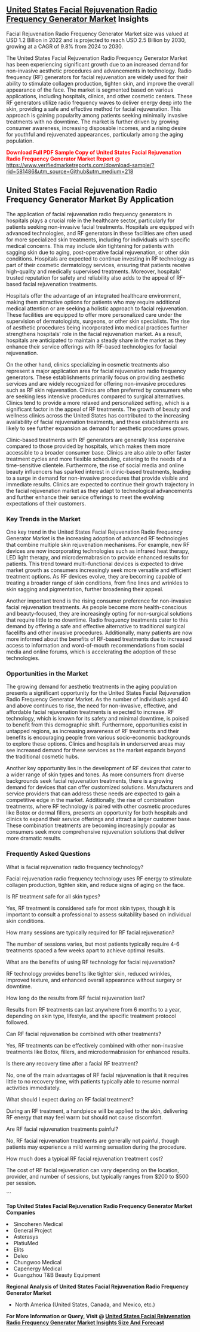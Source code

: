 <h2><a href="https://www.verifiedmarketreports.com/download-sample/?rid=581486&amp;utm_source=Github&amp;utm_medium=218" target="_blank">United States Facial Rejuvenation Radio Frequency Generator Market</a> Insights</h2><p>Facial Rejuvenation Radio Frequency Generator Market size was valued at USD 1.2 Billion in 2022 and is projected to reach USD 2.5 Billion by 2030, growing at a CAGR of 9.8% from 2024 to 2030.</p><p> <p>The United States Facial Rejuvenation Radio Frequency Generator Market has been experiencing significant growth due to an increased demand for non-invasive aesthetic procedures and advancements in technology. Radio frequency (RF) generators for facial rejuvenation are widely used for their ability to stimulate collagen production, tighten skin, and improve the overall appearance of the face. The market is segmented based on various applications, including hospitals, clinics, and other cosmetic centers. These RF generators utilize radio frequency waves to deliver energy deep into the skin, providing a safe and effective method for facial rejuvenation. This approach is gaining popularity among patients seeking minimally invasive treatments with no downtime. The market is further driven by growing consumer awareness, increasing disposable incomes, and a rising desire for youthful and rejuvenated appearances, particularly among the aging population. <p><span class=""><span style="color: #ff0000;"><strong>Download Full PDF Sample Copy of United States Facial Rejuvenation Radio Frequency Generator Market Report</strong> @ </span><a href="https://www.verifiedmarketreports.com/download-sample/?rid=581486&amp;utm_source=Github&amp;utm_medium=218" target="_blank">https://www.verifiedmarketreports.com/download-sample/?rid=581486&amp;utm_source=Github&amp;utm_medium=218</a></span></p></p> <h2>United States Facial Rejuvenation Radio Frequency Generator Market By Application</h2> <p>The application of facial rejuvenation radio frequency generators in hospitals plays a crucial role in the healthcare sector, particularly for patients seeking non-invasive facial treatments. Hospitals are equipped with advanced technologies, and RF generators in these facilities are often used for more specialized skin treatments, including for individuals with specific medical concerns. This may include skin tightening for patients with sagging skin due to aging, post-operative facial rejuvenation, or other skin conditions. Hospitals are expected to continue investing in RF technology as part of their cosmetic dermatology services, ensuring that patients receive high-quality and medically supervised treatments. Moreover, hospitals' trusted reputation for safety and reliability also adds to the appeal of RF-based facial rejuvenation treatments. <p>Hospitals offer the advantage of an integrated healthcare environment, making them attractive options for patients who may require additional medical attention or are seeking a holistic approach to facial rejuvenation. These facilities are equipped to offer more personalized care under the supervision of dermatologists, surgeons, or other skin specialists. The rise of aesthetic procedures being incorporated into medical practices further strengthens hospitals' role in the facial rejuvenation market. As a result, hospitals are anticipated to maintain a steady share in the market as they enhance their service offerings with RF-based technologies for facial rejuvenation.</p> <p>On the other hand, clinics specializing in cosmetic treatments also represent a major application area for facial rejuvenation radio frequency generators. These establishments primarily focus on providing aesthetic services and are widely recognized for offering non-invasive procedures such as RF skin rejuvenation. Clinics are often preferred by consumers who are seeking less intensive procedures compared to surgical alternatives. Clinics tend to provide a more relaxed and personalized setting, which is a significant factor in the appeal of RF treatments. The growth of beauty and wellness clinics across the United States has contributed to the increasing availability of facial rejuvenation treatments, and these establishments are likely to see further expansion as demand for aesthetic procedures grows. <p>Clinic-based treatments with RF generators are generally less expensive compared to those provided by hospitals, which makes them more accessible to a broader consumer base. Clinics are also able to offer faster treatment cycles and more flexible scheduling, catering to the needs of a time-sensitive clientele. Furthermore, the rise of social media and online beauty influencers has sparked interest in clinic-based treatments, leading to a surge in demand for non-invasive procedures that provide visible and immediate results. Clinics are expected to continue their growth trajectory in the facial rejuvenation market as they adapt to technological advancements and further enhance their service offerings to meet the evolving expectations of their customers.</p> <h3>Key Trends in the Market</h3> <p>One key trend in the United States Facial Rejuvenation Radio Frequency Generator Market is the increasing adoption of advanced RF technologies that combine multiple skin rejuvenation mechanisms. For example, new RF devices are now incorporating technologies such as infrared heat therapy, LED light therapy, and microdermabrasion to provide enhanced results for patients. This trend toward multi-functional devices is expected to drive market growth as consumers increasingly seek more versatile and efficient treatment options. As RF devices evolve, they are becoming capable of treating a broader range of skin conditions, from fine lines and wrinkles to skin sagging and pigmentation, further broadening their appeal. <p>Another important trend is the rising consumer preference for non-invasive facial rejuvenation treatments. As people become more health-conscious and beauty-focused, they are increasingly opting for non-surgical solutions that require little to no downtime. Radio frequency treatments cater to this demand by offering a safe and effective alternative to traditional surgical facelifts and other invasive procedures. Additionally, many patients are now more informed about the benefits of RF-based treatments due to increased access to information and word-of-mouth recommendations from social media and online forums, which is accelerating the adoption of these technologies.</p> <h3>Opportunities in the Market</h3> <p>The growing demand for aesthetic treatments in the aging population presents a significant opportunity for the United States Facial Rejuvenation Radio Frequency Generator Market. As the number of individuals aged 40 and above continues to rise, the need for non-invasive, effective, and affordable facial rejuvenation treatments is expected to increase. RF technology, which is known for its safety and minimal downtime, is poised to benefit from this demographic shift. Furthermore, opportunities exist in untapped regions, as increasing awareness of RF treatments and their benefits is encouraging people from various socio-economic backgrounds to explore these options. Clinics and hospitals in underserved areas may see increased demand for these services as the market expands beyond the traditional cosmetic hubs. <p>Another key opportunity lies in the development of RF devices that cater to a wider range of skin types and tones. As more consumers from diverse backgrounds seek facial rejuvenation treatments, there is a growing demand for devices that can offer customized solutions. Manufacturers and service providers that can address these needs are expected to gain a competitive edge in the market. Additionally, the rise of combination treatments, where RF technology is paired with other cosmetic procedures like Botox or dermal fillers, presents an opportunity for both hospitals and clinics to expand their service offerings and attract a larger customer base. These combination treatments are becoming increasingly popular as consumers seek more comprehensive rejuvenation solutions that deliver more dramatic results.</p> <h3>Frequently Asked Questions</h3> <p>What is facial rejuvenation radio frequency technology?</p> <p>Facial rejuvenation radio frequency technology uses RF energy to stimulate collagen production, tighten skin, and reduce signs of aging on the face.</p> <p>Is RF treatment safe for all skin types?</p> <p>Yes, RF treatment is considered safe for most skin types, though it is important to consult a professional to assess suitability based on individual skin conditions.</p> <p>How many sessions are typically required for RF facial rejuvenation?</p> <p>The number of sessions varies, but most patients typically require 4-6 treatments spaced a few weeks apart to achieve optimal results.</p> <p>What are the benefits of using RF technology for facial rejuvenation?</p> <p>RF technology provides benefits like tighter skin, reduced wrinkles, improved texture, and enhanced overall appearance without surgery or downtime.</p> <p>How long do the results from RF facial rejuvenation last?</p> <p>Results from RF treatments can last anywhere from 6 months to a year, depending on skin type, lifestyle, and the specific treatment protocol followed.</p> <p>Can RF facial rejuvenation be combined with other treatments?</p> <p>Yes, RF treatments can be effectively combined with other non-invasive treatments like Botox, fillers, and microdermabrasion for enhanced results.</p> <p>Is there any recovery time after a facial RF treatment?</p> <p>No, one of the main advantages of RF facial rejuvenation is that it requires little to no recovery time, with patients typically able to resume normal activities immediately.</p> <p>What should I expect during an RF facial treatment?</p> <p>During an RF treatment, a handpiece will be applied to the skin, delivering RF energy that may feel warm but should not cause discomfort.</p> <p>Are RF facial rejuvenation treatments painful?</p> <p>No, RF facial rejuvenation treatments are generally not painful, though patients may experience a mild warming sensation during the procedure.</p> <p>How much does a typical RF facial rejuvenation treatment cost?</p> <p>The cost of RF facial rejuvenation can vary depending on the location, provider, and number of sessions, but typically ranges from $200 to $500 per session.</p> ```</p><p><strong>Top United States Facial Rejuvenation Radio Frequency Generator Market Companies</strong></p><div data-test-id=""><p><li>Sincoheren Medical</li><li> General Project</li><li> Asterasys</li><li> PlatiuMed</li><li> Elits</li><li> Deleo</li><li> Chungwoo Medical</li><li> Capenergy Medical</li><li> Guangzhou T&B Beauty Equipment</li></p><div><strong>Regional Analysis of&nbsp;United States Facial Rejuvenation Radio Frequency Generator Market</strong></div><ul><li dir="ltr"><p dir="ltr">North America&nbsp;(United States, Canada, and Mexico, etc.)</p></li></ul><p><strong>For More Information or Query, Visit @&nbsp;</strong><strong><a href="https://www.verifiedmarketreports.com/product/facial-rejuvenation-radio-frequency-generator-market/?utm_source=Github&amp;utm_medium=218" target="_blank">United States Facial Rejuvenation Radio Frequency Generator Market Insights Size And Forecast</a></strong></p></div>
